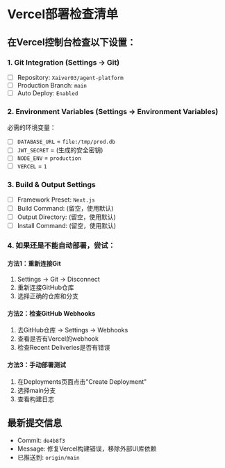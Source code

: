 # Vercel部署检查清单

## 在Vercel控制台检查以下设置：

### 1. Git Integration (Settings → Git)
- [ ] Repository: `Xaiver03/agent-platform`
- [ ] Production Branch: `main`
- [ ] Auto Deploy: `Enabled`

### 2. Environment Variables (Settings → Environment Variables)
必需的环境变量：
- [ ] `DATABASE_URL` = `file:/tmp/prod.db`
- [ ] `JWT_SECRET` = (生成的安全密钥)
- [ ] `NODE_ENV` = `production`
- [ ] `VERCEL` = `1`

### 3. Build & Output Settings
- [ ] Framework Preset: `Next.js`
- [ ] Build Command: (留空，使用默认)
- [ ] Output Directory: (留空，使用默认)
- [ ] Install Command: (留空，使用默认)

### 4. 如果还是不能自动部署，尝试：

#### 方法1：重新连接Git
1. Settings → Git → Disconnect
2. 重新连接GitHub仓库
3. 选择正确的仓库和分支

#### 方法2：检查GitHub Webhooks
1. 去GitHub仓库 → Settings → Webhooks
2. 查看是否有Vercel的webhook
3. 检查Recent Deliveries是否有错误

#### 方法3：手动部署测试
1. 在Deployments页面点击"Create Deployment"
2. 选择main分支
3. 查看构建日志

## 最新提交信息
- Commit: `de4b8f3`
- Message: 修复Vercel构建错误，移除外部UI库依赖
- 已推送到: `origin/main`